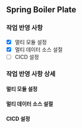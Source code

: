 ## Spring Boiler Plate

### 작업 반영 사항
- [x] 멀티 모듈 설정
- [x] 멀티 데이터 소스 설절
- [ ] CICD 설정

### 작업 반영 사항 상세

#### 멀티 모듈 설정

#### 멀티 데이터 소스 설절

#### CICD 설정

